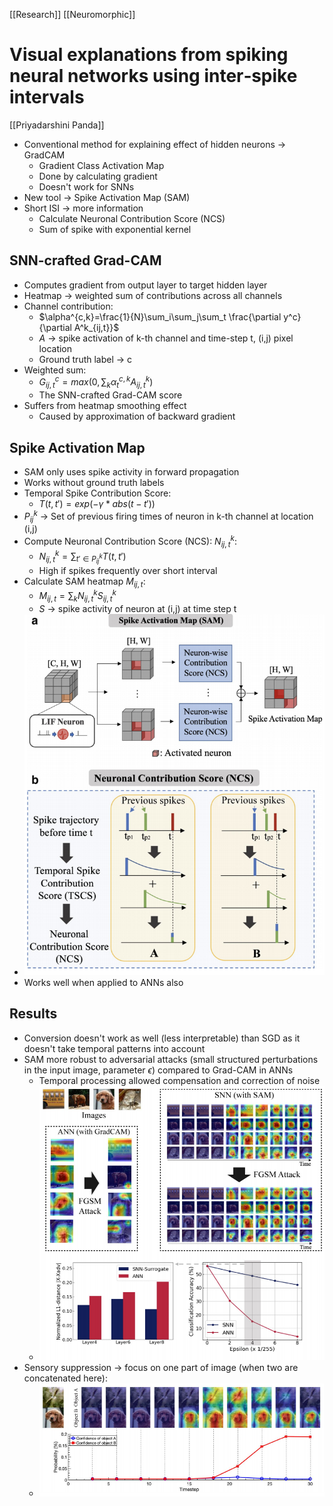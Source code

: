 [[Research]] [[Neuromorphic]]

# Visual explanations from spiking neural networks using inter‑spike intervals
[[Priyadarshini Panda]]

- Conventional method for explaining effect of hidden neurons -> GradCAM
	- Gradient Class Activation Map
	- Done by calculating gradient
	- Doesn't work for SNNs
- New tool -> Spike Activation Map (SAM)
- Short ISI -> more information
	- Calculate Neuronal Contribution Score (NCS)
	- Sum of spike with exponential kernel

## SNN-crafted Grad-CAM
- Computes gradient from output layer to target hidden layer
- Heatmap -> weighted sum of contributions across all channels
- Channel contribution:
	- $\alpha^{c,k}=\frac{1}{N}\sum_i\sum_j\sum_t \frac{\partial y^c}{\partial A^k_{ij,t}}$
	- $A$ -> spike activation of k-th channel and time-step t, (i,j) pixel location
	- Ground truth label -> c
- Weighted sum:
	- $G^c_{ij,t}=max(0,\sum_k\alpha^{c,k}_t A^k_{ij,t})$
	- The SNN-crafted Grad-CAM score
- Suffers from heatmap smoothing effect
	- Caused by approximation of backward gradient

## Spike Activation Map 
- SAM only uses spike activity in forward propagation
- Works without ground truth labels
- Temporal Spike Contribution Score:
	- $T(t,t')=exp(-\gamma*abs(t-t'))$
- $P^k_{ij}$ -> Set of previous firing times of neuron in k-th channel at location (i,j)
- Compute Neuronal Contribution Score (NCS): $N^k_{ij,t}$:
	- $N^k_{ij,t}=\sum_{t' \in P^k_{ij}}T(t,t')$
	- High if spikes frequently over short interval
- Calculate SAM heatmap $M_{ij,t}$:
	- $M_{ij,t}=\sum_k N^k_{ij,t} S^k_{ij,t}$
	- $S$ -> spike activity of neuron at (i,j) at time step t
- ![Pasted image 20211002093242.png](Pasted%20image%2020211002093242.png)
- Works well when applied to ANNs also

## Results
- Conversion doesn't work as well (less interpretable) than SGD as it doesn't take temporal patterns into account
- SAM more robust to adversarial attacks (small structured perturbations in the input image, parameter $\epsilon$) compared to Grad-CAM in ANNs
	- Temporal processing allowed compensation and correction of noise
	- ![Pasted image 20211002094757.png](Pasted%20image%2020211002094757.png)
- Sensory suppression -> focus on one part of image (when two are concatenated here):
	- ![Pasted image 20211002094826.png](Pasted%20image%2020211002094826.png)